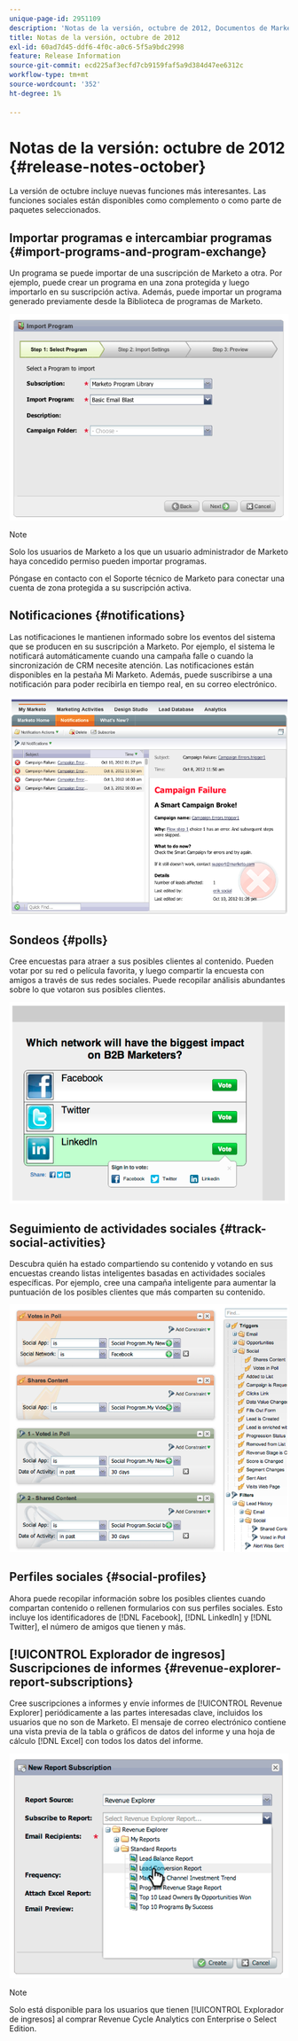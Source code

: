 ```yaml
---
unique-page-id: 2951109
description: 'Notas de la versión, octubre de 2012, Documentos de Marketo: documentación del producto'
title: Notas de la versión, octubre de 2012
exl-id: 60ad7d45-ddf6-4f0c-a0c6-5f5a9bdc2998
feature: Release Information
source-git-commit: ecd225af3ecfd7cb9159faf5a9d384d47ee6312c
workflow-type: tm+mt
source-wordcount: '352'
ht-degree: 1%

---
```


# Notas de la versión: octubre de 2012 {#release-notes-october}

La versión de octubre incluye nuevas funciones más interesantes. Las funciones sociales están disponibles como complemento o como parte de paquetes seleccionados.

## Importar programas e intercambiar programas {#import-programs-and-program-exchange}

Un programa se puede importar de una suscripción de Marketo a otra. Por ejemplo, puede crear un programa en una zona protegida y luego importarlo en su suscripción activa. Además, puede importar un programa generado previamente desde la Biblioteca de programas de Marketo.

![](assets/image2014-9-23-10-3a46-3a42.png)

>[!NOTE]
>
>Solo los usuarios de Marketo a los que un usuario administrador de Marketo haya concedido permiso pueden importar programas.
>
>Póngase en contacto con el Soporte técnico de Marketo para conectar una cuenta de zona protegida a su suscripción activa.

## Notificaciones {#notifications}

Las notificaciones le mantienen informado sobre los eventos del sistema que se producen en su suscripción a Marketo. Por ejemplo, el sistema le notificará automáticamente cuando una campaña falle o cuando la sincronización de CRM necesite atención. Las notificaciones están disponibles en la pestaña Mi Marketo. Además, puede suscribirse a una notificación para poder recibirla en tiempo real, en su correo electrónico.

![](assets/image2014-9-23-10-3a46-3a53.png)

## Sondeos {#polls}

Cree encuestas para atraer a sus posibles clientes al contenido. Pueden votar por su red o película favorita, y luego compartir la encuesta con amigos a través de sus redes sociales. Puede recopilar análisis abundantes sobre lo que votaron sus posibles clientes.

![](assets/image2014-9-23-10-3a47-3a6.png)

## Seguimiento de actividades sociales {#track-social-activities}

Descubra quién ha estado compartiendo su contenido y votando en sus encuestas creando listas inteligentes basadas en actividades sociales específicas. Por ejemplo, cree una campaña inteligente para aumentar la puntuación de los posibles clientes que más comparten su contenido.

![](assets/image2014-9-23-10-3a47-3a20.png)

## Perfiles sociales {#social-profiles}

Ahora puede recopilar información sobre los posibles clientes cuando compartan contenido o rellenen formularios con sus perfiles sociales. Esto incluye los identificadores de [!DNL Facebook], [!DNL LinkedIn] y [!DNL Twitter], el número de amigos que tienen y más.

## [!UICONTROL Explorador de ingresos] Suscripciones de informes {#revenue-explorer-report-subscriptions}

Cree suscripciones a informes y envíe informes de [!UICONTROL Revenue Explorer] periódicamente a las partes interesadas clave, incluidos los usuarios que no son de Marketo. El mensaje de correo electrónico contiene una vista previa de la tabla o gráficos de datos del informe y una hoja de cálculo [!DNL Excel] con todos los datos del informe.

![](assets/image2014-9-23-10-3a47-3a33.png)

>[!NOTE]
>
>Solo está disponible para los usuarios que tienen [!UICONTROL Explorador de ingresos] al comprar Revenue Cycle Analytics con Enterprise o Select Edition.
